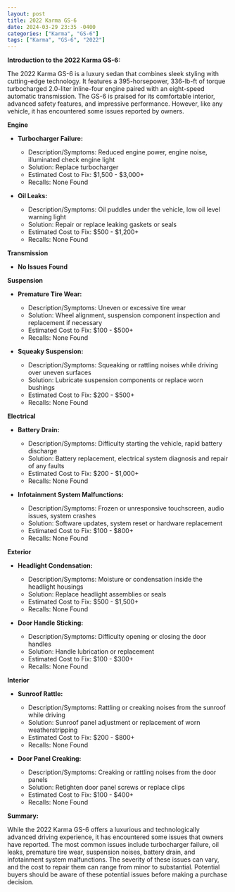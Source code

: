 ```yaml
---
layout: post
title: 2022 Karma GS-6
date: 2024-03-29 23:35 -0400
categories: ["Karma", "GS-6"]
tags: ["Karma", "GS-6", "2022"]
---
```

**Introduction to the 2022 Karma GS-6:**

The 2022 Karma GS-6 is a luxury sedan that combines sleek styling with cutting-edge technology. It features a 395-horsepower, 336-lb-ft of torque turbocharged 2.0-liter inline-four engine paired with an eight-speed automatic transmission. The GS-6 is praised for its comfortable interior, advanced safety features, and impressive performance. However, like any vehicle, it has encountered some issues reported by owners.

**Engine**

* **Turbocharger Failure:**
    * Description/Symptoms: Reduced engine power, engine noise, illuminated check engine light
    * Solution: Replace turbocharger
    * Estimated Cost to Fix: $1,500 - $3,000+
    * Recalls: None Found

* **Oil Leaks:**
    * Description/Symptoms: Oil puddles under the vehicle, low oil level warning light
    * Solution: Repair or replace leaking gaskets or seals
    * Estimated Cost to Fix: $500 - $1,200+
    * Recalls: None Found

**Transmission**

* **No Issues Found**

**Suspension**

* **Premature Tire Wear:**
    * Description/Symptoms: Uneven or excessive tire wear
    * Solution: Wheel alignment, suspension component inspection and replacement if necessary
    * Estimated Cost to Fix: $100 - $500+
    * Recalls: None Found

* **Squeaky Suspension:**
    * Description/Symptoms: Squeaking or rattling noises while driving over uneven surfaces
    * Solution: Lubricate suspension components or replace worn bushings
    * Estimated Cost to Fix: $200 - $500+
    * Recalls: None Found

**Electrical**

* **Battery Drain:**
    * Description/Symptoms: Difficulty starting the vehicle, rapid battery discharge
    * Solution: Battery replacement, electrical system diagnosis and repair of any faults
    * Estimated Cost to Fix: $200 - $1,000+
    * Recalls: None Found

* **Infotainment System Malfunctions:**
    * Description/Symptoms: Frozen or unresponsive touchscreen, audio issues, system crashes
    * Solution: Software updates, system reset or hardware replacement
    * Estimated Cost to Fix: $100 - $800+
    * Recalls: None Found

**Exterior**

* **Headlight Condensation:**
    * Description/Symptoms: Moisture or condensation inside the headlight housings
    * Solution: Replace headlight assemblies or seals
    * Estimated Cost to Fix: $500 - $1,500+
    * Recalls: None Found

* **Door Handle Sticking:**
    * Description/Symptoms: Difficulty opening or closing the door handles
    * Solution: Handle lubrication or replacement
    * Estimated Cost to Fix: $100 - $300+
    * Recalls: None Found

**Interior**

* **Sunroof Rattle:**
    * Description/Symptoms: Rattling or creaking noises from the sunroof while driving
    * Solution: Sunroof panel adjustment or replacement of worn weatherstripping
    * Estimated Cost to Fix: $200 - $800+
    * Recalls: None Found

* **Door Panel Creaking:**
    * Description/Symptoms: Creaking or rattling noises from the door panels
    * Solution: Retighten door panel screws or replace clips
    * Estimated Cost to Fix: $100 - $400+
    * Recalls: None Found

**Summary:**

While the 2022 Karma GS-6 offers a luxurious and technologically advanced driving experience, it has encountered some issues that owners have reported. The most common issues include turbocharger failure, oil leaks, premature tire wear, suspension noises, battery drain, and infotainment system malfunctions. The severity of these issues can vary, and the cost to repair them can range from minor to substantial. Potential buyers should be aware of these potential issues before making a purchase decision.

